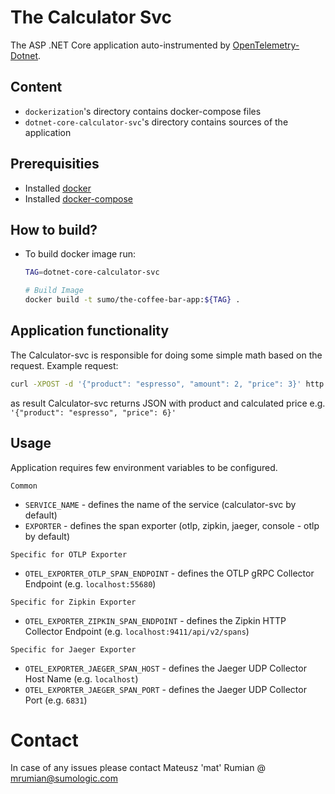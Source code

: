# The Calculator Svc
The ASP .NET Core application auto-instrumented by [OpenTelemetry-Dotnet].

## Content
* `dockerization`'s directory contains docker-compose files
* `dotnet-core-calculator-svc`'s directory contains sources of the application

## Prerequisities
* Installed [docker]
* Installed [docker-compose]

## How to build?

* To build docker image run:
    ```bash
    TAG=dotnet-core-calculator-svc
    
    # Build Image
    docker build -t sumo/the-coffee-bar-app:${TAG} .
    ```

## Application functionality
The Calculator-svc is responsible for doing some simple math based on the request. Example request:

```bash
curl -XPOST -d '{"product": "espresso", "amount": 2, "price": 3}' http://localhost:8080/Calculator
```

as result Calculator-svc returns JSON with product and calculated price e.g. `'{"product": "espresso", "price": 6}'`

    
## Usage
Application requires few environment variables to be configured.

`Common`
* `SERVICE_NAME` - defines the name of the service (calculator-svc by default)
* `EXPORTER` - defines the span exporter (otlp, zipkin, jaeger, console - otlp by default)

`Specific for OTLP Exporter`
* `OTEL_EXPORTER_OTLP_SPAN_ENDPOINT` - defines the OTLP gRPC Collector Endpoint (e.g. `localhost:55680`)

`Specific for Zipkin Exporter`
* `OTEL_EXPORTER_ZIPKIN_SPAN_ENDPOINT` - defines the Zipkin HTTP Collector Endpoint (e.g. `localhost:9411/api/v2/spans`)

`Specific for Jaeger Exporter`
* `OTEL_EXPORTER_JAEGER_SPAN_HOST` - defines the Jaeger UDP Collector Host Name (e.g. `localhost`)
* `OTEL_EXPORTER_JAEGER_SPAN_PORT` - defines the Jaeger UDP Collector Port (e.g. `6831`)

# Contact
In case of any issues please contact Mateusz 'mat' Rumian @ mrumian@sumologic.com


[//]: # (These are reference links used in the body of this note and get stripped out when the markdown processor does its job. There is no need to format nicely because it shouldn't be seen. Thanks SO - http://stackoverflow.com/questions/4823468/store-comments-in-markdown-syntax)
   
   [docker]: <https://docs.docker.com/get-docker/>
   [docker-compose]: <https://docs.docker.com/compose/install/>
   [OpenTelemetry-Dotnet]: <https://github.com/open-telemetry/opentelemetry-dotnet>
